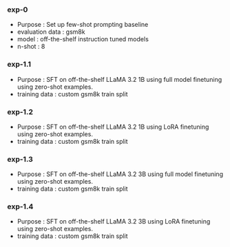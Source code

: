 ### exp-0
 - Purpose : Set up few-shot prompting baseline
 - evaluation data : gsm8k
 - model : off-the-shelf instruction tuned models
 - n-shot : 8

### exp-1.1
 - Purpose : SFT on off-the-shelf LLaMA 3.2 1B using full model finetuning using zero-shot examples.
 - training data : custom gsm8k train split

### exp-1.2
 - Purpose : SFT on off-the-shelf LLaMA 3.2 1B using LoRA finetuning using zero-shot examples.
 - training data : custom gsm8k train split

### exp-1.3
 - Purpose : SFT on off-the-shelf LLaMA 3.2 3B using full model finetuning using zero-shot examples.
 - training data : custom gsm8k train split

### exp-1.4
 - Purpose : SFT on off-the-shelf LLaMA 3.2 3B using LoRA finetuning using zero-shot examples.
 - training data : custom gsm8k train split